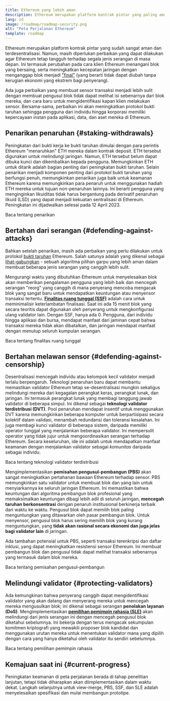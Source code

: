 ```yaml
---
title: Ethereum yang lebih aman
description: Ethereum merupakan platform kontrak pintar yang paling aman dan terdesentralisasi yang pernah ada. Namun, masih diperlukan perbaikan yang dapat dilakukan agar Ethereum tetap tangguh terhadap segala tingkat serangan di masa depan.
lang: id
image: /roadmap/roadmap-security.png
alt: "Peta Perjalanan Ethereum"
template: roadmap
---
```


Ethereum merupakan platform kontrak pintar yang sudah sangat aman dan terdesentralisasi. Namun, masih diperlukan perbaikan yang dapat dilakukan agar Ethereum tetap tangguh terhadap segala jenis serangan di masa depan. Ini termasuk perubahan pada cara klien Ethereum menangani blok yang bersaing, serta meningkatkan kecepatan jaringan dengan menganggap blok menjadi ["final"](/developers/docs/consensus-mechanisms/pos/#finality) (yang berarti tidak dapat diubah tanpa kerugian ekonomi yang ekstrem bagi penyerang).

Ada juga perbaikan yang membuat sensor transaksi menjadi lebih sulit dengan membuat pengusul blok tidak dapat melihat isi sebenarnya dari blok mereka, dan cara baru untuk mengidentifikasi kapan klien melakukan sensor. Bersama-sama, perbaikan ini akan meningkatkan protokol bukti taruhan sehingga pengguna dari individu hingga korporasi memiliki kepercayaan instan pada aplikasi, data, dan aset mereka di Ethereum.

## Penarikan penaruhan {#staking-withdrawals}

Peningkatan dari bukti kerja ke bukti taruhan dimulai dengan para perintis Ethereum "menaruhkan" ETH mereka dalam kontrak deposit. ETH tersebut digunakan untuk melindungi jaringan. Namun, ETH tersebut belum dapat dibuka kunci dan dikembalikan kepada pengguna. Memungkinkan ETH untuk ditarik adalah bagian penting dari peningkatan bukti taruhan. Selain penarikan menjadi komponen penting dari protokol bukti taruhan yang berfungsi penuh, memungkinkan penarikan juga baik untuk keamanan Ethereum karena memungkinkan para penaruh untuk menggunakan hadiah ETH mereka untuk tujuan non-penaruhan lainnya. Ini berarti pengguna yang menginginkan likuiditas tidak harus bergantung pada derivatif penaruhan likuid (LSD) yang dapat menjadi kekuatan sentralisasi di Ethereum. Peningkatan ini dijadwalkan selesai pada 12 April 2023.

<ButtonLink variant="outline-color" to="/staking/withdrawals/">Baca tentang penarikan</ButtonLink>

## Bertahan dari serangan {#defending-against-attacks}

Bahkan setelah penarikan, masih ada perbaikan yang perlu dilakukan untuk protokol [bukti taruhan](/developers/docs/consensus-mechanisms/pos/) Ethereum. Salah satunya adalah yang dikenal sebagai [lihat-gabungkan](https://ethresear.ch/t/view-merge-as-a-replacement-for-proposer-boost/13739) - sebuah algoritma pilihan garpu yang lebih aman dalam membuat beberapa jenis serangan yang canggih lebih sulit.

Mengurangi waktu yang dibutuhkan Ethereum untuk menyelesaikan blok akan memberikan pengalaman pengguna yang lebih baik dan mencegah serangan "reorg" yang canggih di mana penyerang mencoba mengacak blok yang sangat baru untuk mendapatkan keuntungan atau menyensor transaksi tertentu. [**Finalitas ruang tunggal (SSF)**](/roadmap/single-slot-finality/) adalah cara untuk meminimalisir keterlambatan finalisasi. Saat ini ada 15 menit blok yang secara teoritis dapat digunakan oleh penyerang untuk mengkonfigurasi ulang validator lain. Dengan SSF, hanya ada 0. Pengguna, dari individu hingga aplikasi dan bursa, mendapat manfaat dari jaminan cepat bahwa transaksi mereka tidak akan dibatalkan, dan jaringan mendapat manfaat dengan menutup seluruh kumpulan serangan.

<ButtonLink variant="outline-color" to="/roadmap/single-slot-finality/">Baca tentang finalitas ruang tunggal</ButtonLink>

## Bertahan melawan sensor {#defending-against-censorship}

Desentralisasi mencegah individu atau kelompok kecil validator menjadi terlalu berpengaruh. Teknologi penaruhan baru dapat membantu memastikan validator Ethereum tetap se-desentralisasi mungkin sekaligus melindungi mereka dari kegagalan perangkat keras, perangkat lunak, dan jaringan. Ini termasuk perangkat lunak yang membagi tanggung jawab validator di beberapa simpul. Ini dikenal sebagai **teknologi validator terdistribusi (DVT)**. Pool penaruhan mendapat insentif untuk menggunakan DVT karena memungkinkan beberapa komputer untuk berpartisipasi secara kolektif dalam validasi, menambah redundansi dan toleransi kesalahan. Ini juga membagi kunci validator di beberapa sistem, daripada memiliki operator tunggal yang menjalankan beberapa validator. Ini mempersulit operator yang tidak jujur untuk mengoordinasikan serangan terhadap Ethereum. Secara keseluruhan, ide ini adalah untuk mendapatkan manfaat keamanan dengan menjalankan validator sebagai _komunitas_ daripada sebagai individu.

<ButtonLink variant="outline-color" to="/staking/dvt/">Baca tentang teknologi validator terdistribusi</ButtonLink>

Mengimplementasikan **pemisahan pengusul-pembangun (PBS)** akan sangat meningkatkan pertahanan bawaan Ethereum terhadap sensor. PBS memungkinkan satu validator untuk membuat blok dan yang lain untuk menyiarkannya ke seluruh jaringan Ethereum. Ini memastikan bahwa keuntungan dari algoritma pembangun blok profesional yang memaksimalkan keuntungan dibagi lebih adil di seluruh jaringan, **mencegah taruhan berkonsentrasi** dengan penaruh institusional berkinerja terbaik dari waktu ke waktu. Pengusul blok dapat memilih blok paling menguntungkan yang ditawarkan oleh pasar pembangun blok. Untuk menyensor, pengusul blok harus sering memilih blok yang kurang menguntungkan, yang **tidak akan rasional secara ekonomi dan juga jelas bagi validator lain** di jaringan.

Ada tambahan potensial untuk PBS, seperti transaksi terenkripsi dan daftar inklusi, yang dapat meningkatkan resistensi sensor Ethereum. Ini membuat pembangun blok dan pengusul tidak dapat melihat transaksi sebenarnya yang termasuk dalam blok mereka.

<ButtonLink variant="outline-color" to="/roadmap/pbs/">Baca tentang pemisahan pengusul-pembangun</ButtonLink>

## Melindungi validator {#protecting-validators}

Ada kemungkinan bahwa penyerang canggih dapat mengidentifikasi validator yang akan datang dan menyerang mereka untuk mencegah mereka mengusulkan blok; ini dikenal sebagai serangan **penolakan layanan (DoS)**. Mengimplementasikan [**pemilihan pemimpin rahasia (SLE)**](/roadmap/secret-leader-election) akan melindungi dari jenis serangan ini dengan mencegah pengusul blok diketahui sebelumnya. Ini bekerja dengan terus mengacak sekumpulan komitmen kriptografi yang mewakili proposer blok kandidat dan menggunakan urutan mereka untuk menentukan validator mana yang dipilih dengan cara yang hanya diketahui oleh validator itu sendiri sebelumnya.

<ButtonLink variant="outline-color" to="/roadmap/secret-leader-election">Baca tentang pemilihan pemimpin rahasia</ButtonLink>

## Kemajuan saat ini {#current-progress}

Peningkatan keamanan di peta perjalanan berada di tahap penelitian lanjutan, tetapi tidak diharapkan akan diimplementasikan dalam waktu dekat. Langkah selanjutnya untuk view-merge, PBS, SSF, dan SLE adalah menyelesaikan spesifikasi dan mulai membangun prototipe.
